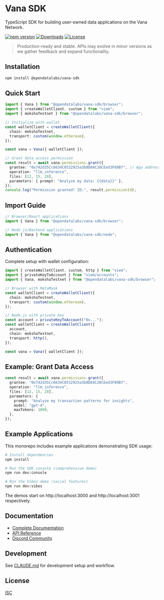 # Vana SDK

TypeScript SDK for building user-owned data applications on the Vana Network.

[![npm version](https://img.shields.io/npm/v/@opendatalabs/vana-sdk)](https://www.npmjs.com/package/@opendatalabs/vana-sdk)
[![Downloads](https://img.shields.io/npm/dm/@opendatalabs/vana-sdk)](https://www.npmjs.com/package/@opendatalabs/vana-sdk)
[![License](https://img.shields.io/npm/l/@opendatalabs/vana-sdk)](./LICENSE)

> Production-ready and stable. APIs may evolve in minor versions as we gather feedback and expand functionality.

## Installation

```bash
npm install @opendatalabs/vana-sdk
```

## Quick Start

```typescript
import { Vana } from "@opendatalabs/vana-sdk/browser";
import { createWalletClient, custom } from "viem";
import { mokshaTestnet } from "@opendatalabs/vana-sdk/browser";

// Initialize with wallet
const walletClient = createWalletClient({
  chain: mokshaTestnet,
  transport: custom(window.ethereum),
});

const vana = Vana({ walletClient });

// Grant data access permission
const result = await vana.permissions.grant({
  grantee: "0x742d35Cc6634C0532925a3b8D84C20CEed3F89B7", // App address
  operation: "llm_inference",
  files: [12, 15, 28],
  parameters: { prompt: "Analyze my data: {{data}}" },
});
console.log("Permission granted! ID:", result.permissionId);
```

## Import Guide

```typescript
// Browser/React applications
import { Vana } from "@opendatalabs/vana-sdk/browser";

// Node.js/Backend applications
import { Vana } from "@opendatalabs/vana-sdk/node";
```

## Authentication

Complete setup with wallet configuration:

```typescript
import { createWalletClient, custom, http } from "viem";
import { privateKeyToAccount } from "viem/accounts";
import { Vana, mokshaTestnet } from "@opendatalabs/vana-sdk/browser";

// Browser with MetaMask
const walletClient = createWalletClient({
  chain: mokshaTestnet,
  transport: custom(window.ethereum),
});

// Node.js with private key
const account = privateKeyToAccount("0x...");
const walletClient = createWalletClient({
  account,
  chain: mokshaTestnet,
  transport: http(),
});

const vana = Vana({ walletClient });
```

## Example: Grant Data Access

```typescript
const result = await vana.permissions.grant({
  grantee: "0x742d35Cc6634C0532925a3b8D84C20CEed3F89B7",
  operation: "llm_inference",
  files: [12, 15, 28],
  parameters: {
    prompt: "Analyze my transaction patterns for insights",
    model: "gpt-4",
    maxTokens: 1000,
  },
});
```

## Example Applications

This monorepo includes example applications demonstrating SDK usage:

```bash
# Install dependencies
npm install

# Run the SDK console (comprehensive demo)
npm run dev:console

# Run the Vibes demo (social features)
npm run dev:vibes
```

The demos start on http://localhost:3000 and http://localhost:3001 respectively.

## Documentation

- [Complete Documentation](https://docs.vana.org/sdk)
- [API Reference](https://vana-com.github.io/vana-sdk)
- [Discord Community](https://discord.gg/vanabuilders)

## Development

See [CLAUDE.md](./CLAUDE.md) for development setup and workflow.

## License

[ISC](./LICENSE)
